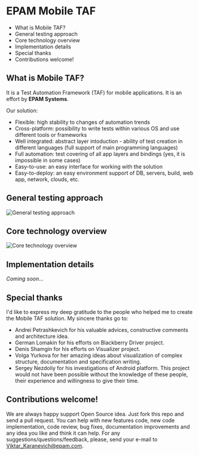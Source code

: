 EPAM Mobile TAF
===============

* What is Mobile TAF?
* General testing approach
* Core technology overview
* Implementation details
* Special thanks
* Contributions welcome!

What is Mobile TAF?
-------------------
It is a Test Automation Framework (TAF) for mobile applications. It is an effort by **EPAM Systems**.

Our solution:

* Flexible: high stability to changes of automation trends
* Cross-platform: possibility to write tests within various OS and use different tools or frameworks
* Well integrated: abstract layer intoduction - ability of test creation in different languages (full support of main programming languages)
* Full automation: test covering of all app layers and bindings (yes, it is impossible in some cases)
* Easy-to-use: an easy interface for working with the solution
* Easy-to-deploy: an easy environment support of DB, servers, build, web app, network, clouds, etc.

General testing approach
------------------------
![General testing approach](https://github.com/EPAM-Systems/EPAM-Mobile-TAF/raw/master/docs/spec/Full%20automation%20approach.png) 

Core technology overview
------------------------
![Core technology overview](https://github.com/EPAM-Systems/EPAM-Mobile-TAF/raw/master/docs/spec/Core%20technology%20scheme.png) 

Implementation details
----------------------
*Coming soon...*

Special thanks
--------------
I'd like to express my deep gratitude to the people who helped me to create the Mobile TAF solution.
My sincere thanks go to: 
* Andrei Petrashkevich for his valuable advices, constructive comments and architecture idea.
* German Lomakin for his efforts on Blackberry Driver project.
* Denis Shamgin for his efforts on Visualizer project.
* Volga Yurkova for her amazing ideas about visualization of complex structure, documentation and specification writing.
* Sergey Nezdoliy for his investigations of Android platform. 
This project would not have been possible without the knowledge of these people, their experience and willingness to give their time.

Contributions welcome!
----------------------
We are always happy support Open Source idea. Just fork this repo and send a pull request. You can help with new features code, new code implementation, code review, bug fixes, documentation improvements and any idea you like and think it can help. For any suggestions/questions/feedback, please, send your e-mail to Viktar_Karanevich@epam.com.